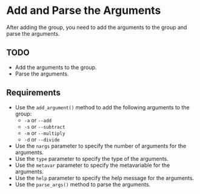 # Add and Parse the Arguments

After adding the group, you need to add the arguments to the group and parse the arguments.

## TODO
* Add the arguments to the group.
* Parse the arguments.

## Requirements
* Use the `add_argument()` method to add the following arguments to the group:
  * `-a` or `--add`
  * `-s` or `--subtract`
  * `-m` or `--multiply`
  * `-d` or `--divide`
* Use the `nargs` parameter to specify the number of arguments for the arguments.
* Use the `type` parameter to specify the type of the arguments.
* Use the `metavar` parameter to specify the metavariable for the arguments.
* Use the `help` parameter to specify the help message for the arguments.
* Use the `parse_args()` method to parse the arguments.